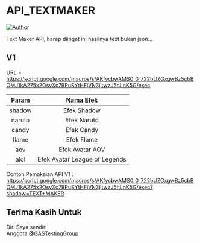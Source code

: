 # API_TEXTMAKER

<a href="https://github.com/KinadaHada"><img title="Author" src="https://img.shields.io/badge/Author-KinadaHada-blue.svg?style=for-the-badge&logo=github"></a>

Text Maker API, harap diingat ini hasilnya text bukan json...

## V1
URL = https://script.google.com/macros/s/AKfycbwAMS0_0_722bUZGxgwBz5cbBOMJ1kA275x2OsvXc79PuSYtHFjVN3jitwzJ5hLnK5G/exec

|       Param        |              Nama Efek            |
| :----------------: | :-------------------------------: |
|       shadow       | Efek Shadow                       |
|       naruto       | Efek Naruto                       |
|       candy        | Efek Candy                        |                   
|       flame        | Efek Flame                        |
|       aov          | Efek Avatar AOV                   |
|       alol         | Efek Avatar League of Legends     |

Contoh Pemakaian API V1 : https://script.google.com/macros/s/AKfycbwAMS0_0_722bUZGxgwBz5cbBOMJ1kA275x2OsvXc79PuSYtHFjVN3jitwzJ5hLnK5G/exec?shadow=TEXT+MAKER


## Terima Kasih Untuk
Diri Saya sendiri
<br>
Anggota <a href="https://t.me/GASTestingGroup">@GASTestingGroup</a>
